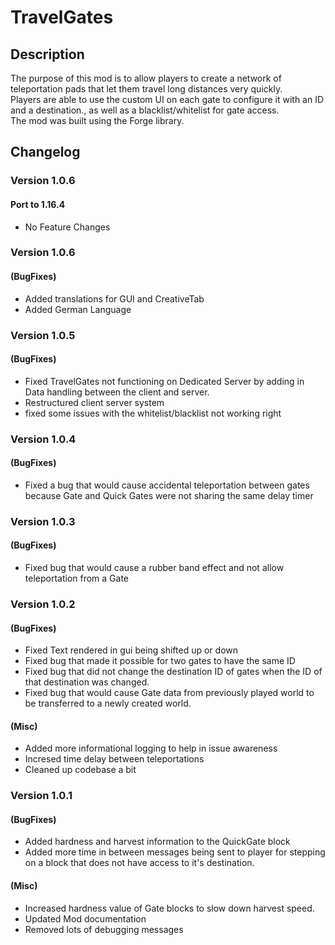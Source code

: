 # TravelGates
  
## Description  
The purpose of this mod is to allow players to create a network of teleportation pads that let them travel long distances very quickly.  
Players are able to use the custom UI on each gate to configure it with an ID and a destination., as well as a blacklist/whitelist for gate access.  
The mod was built using the Forge library.
  
  
## Changelog  
### Version 1.0.6
#### Port to 1.16.4 
* No Feature Changes

### Version 1.0.6
#### (BugFixes)  
* Added translations for GUI and CreativeTab
* Added German Language

### Version 1.0.5  
#### (BugFixes)  
* Fixed TravelGates not functioning on Dedicated Server by adding in Data handling between the client and server.  
* Restructured client server system
* fixed some issues with the whitelist/blacklist not working right
  
### Version 1.0.4  
#### (BugFixes)  
* Fixed a bug that would cause accidental teleportation between gates because Gate and Quick Gates were not sharing the same delay timer  

### Version 1.0.3  
#### (BugFixes)  
* Fixed bug that would cause a rubber band effect and not allow teleportation from a Gate  

### Version 1.0.2  
#### (BugFixes)  
* Fixed Text rendered in gui being shifted up or down  
* Fixed bug that made it possible for two gates to have the same ID  
* Fixed bug that did not change the destination ID of gates when the ID of that destination was changed.  
* Fixed bug that would cause Gate data from previously played world to be transferred to a newly created world.  
#### (Misc)  
* Added more informational logging to help in issue awareness  
* Incresed time delay between teleportations  
* Cleaned up codebase a bit
  
### Version 1.0.1  
#### (BugFixes)  
* Added hardness and harvest information to the QuickGate block  
* Added more time in between messages being sent to player for stepping on a block that does not have access to it's destination.  
#### (Misc)  
* Increased hardness value of Gate blocks to slow down harvest speed.  
* Updated Mod documentation  
* Removed lots of debugging messages  
  